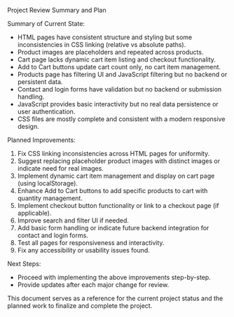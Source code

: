 Project Review Summary and Plan

Summary of Current State:
- HTML pages have consistent structure and styling but some inconsistencies in CSS linking (relative vs absolute paths).
- Product images are placeholders and repeated across products.
- Cart page lacks dynamic cart item listing and checkout functionality.
- Add to Cart buttons update cart count only, no cart item management.
- Products page has filtering UI and JavaScript filtering but no backend or persistent data.
- Contact and login forms have validation but no backend or submission handling.
- JavaScript provides basic interactivity but no real data persistence or user authentication.
- CSS files are mostly complete and consistent with a modern responsive design.

Planned Improvements:
1. Fix CSS linking inconsistencies across HTML pages for uniformity.
2. Suggest replacing placeholder product images with distinct images or indicate need for real images.
3. Implement dynamic cart item management and display on cart page (using localStorage).
4. Enhance Add to Cart buttons to add specific products to cart with quantity management.
5. Implement checkout button functionality or link to a checkout page (if applicable).
6. Improve search and filter UI if needed.
7. Add basic form handling or indicate future backend integration for contact and login forms.
8. Test all pages for responsiveness and interactivity.
9. Fix any accessibility or usability issues found.

Next Steps:
- Proceed with implementing the above improvements step-by-step.
- Provide updates after each major change for review.

This document serves as a reference for the current project status and the planned work to finalize and complete the project.
